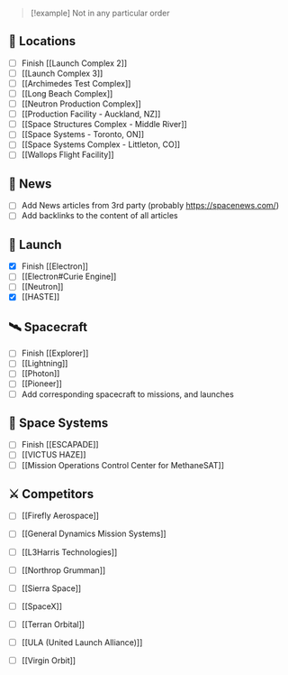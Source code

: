 >[!example] Not in any particular order
## 📍 Locations

- [ ] Finish [[Launch Complex 2]]
- [ ] [[Launch Complex 3]]
- [ ] [[Archimedes Test Complex]]
- [ ] [[Long Beach Complex]]
- [ ] [[Neutron Production Complex]]
- [ ] [[Production Facility - Auckland, NZ]]
- [ ] [[Space Structures Complex - Middle River]]
- [ ] [[Space Systems - Toronto, ON]]
- [ ] [[Space Systems Complex - Littleton, CO]]
- [ ] [[Wallops Flight Facility]]

## 📰 News

- [ ] Add News articles from 3rd party (probably https://spacenews.com/) 
- [ ] Add backlinks to the content of all articles

## 🚀 Launch

- [x] Finish [[Electron]]
- [ ] [[Electron#Curie Engine]]
- [ ] [[Neutron]]
- [x] [[HASTE]]

## 🛰️ Spacecraft

- [ ] Finish [[Explorer]]
- [ ] [[Lightning]]
- [ ] [[Photon]]
- [ ] [[Pioneer]]
- [ ] Add corresponding spacecraft to missions, and launches

## 📡 Space Systems

- [ ] Finish [[ESCAPADE]]
- [ ] [[VICTUS HAZE]]
- [ ] [[Mission Operations Control Center for MethaneSAT]]

## ⚔️ Competitors

- [ ] [[Firefly Aerospace]]
- [ ] [[General Dynamics Mission Systems]]
- [ ] [[L3Harris Technologies]]
- [ ] [[Northrop Grumman]]
- [ ] [[Sierra Space]]
- [ ] [[SpaceX]]
- [ ] [[Terran Orbital]]
- [ ] [[ULA (United Launch Alliance)]]
- [ ] [[Virgin Orbit]]


